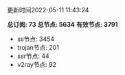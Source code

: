 更新时间2022-05-11 11:43:24

**总订阅: 73**
**总节点: 5634**
**有效节点: 3791**
- ss节点: 3454
- trojan节点: 201
- ssr节点: 44
- v2ray节点: 92
